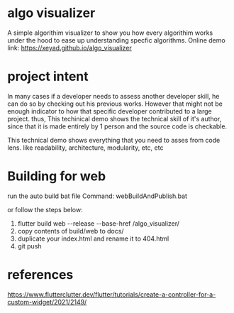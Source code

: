 # algo visualizer
A simple algorithim visualizer to show you how every algorithim works under the hood to ease up understanding specfic algorithms.
Online demo link: https://xeyad.github.io/algo_visualizer

# project intent
In many cases if a developer needs to assess another developer skill, he can do so by checking out his previous works. However that might not be enough indicator to how that specific developer contributed to a large project. thus, This techinical demo shows the technical skill of it's author, since that it is made entirely by 1 person and the source code is checkable. 

This technical demo shows everything that you need to asses from code lens. like readability, architecture, modularity, etc, etc

# Building for web
run the auto build bat file 
Command: webBuildAndPublish.bat

or follow the steps below:
1. flutter build web --release --base-href /algo_visualizer/ 
1. copy contents of build/web to docs/
1. duplicate your index.html and rename it to 404.html
1. git push

# references
https://www.flutterclutter.dev/flutter/tutorials/create-a-controller-for-a-custom-widget/2021/2149/